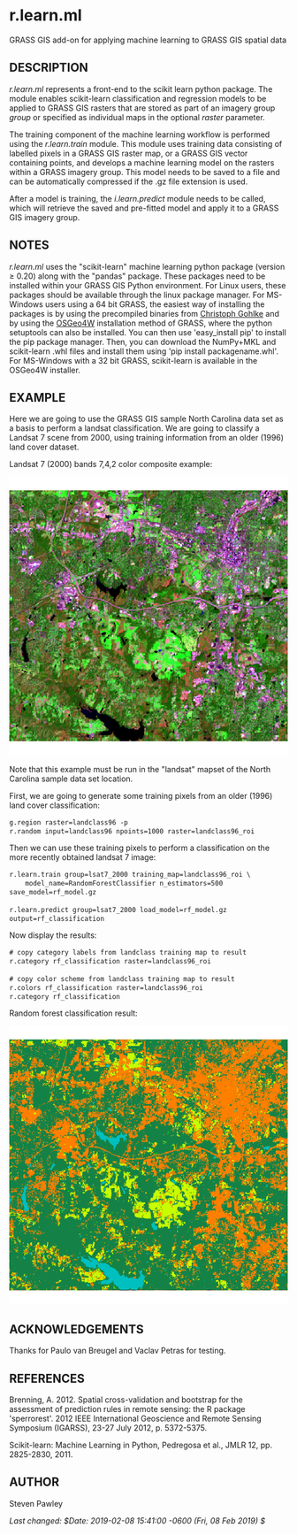 # r.learn.ml
GRASS GIS add-on for applying machine learning to GRASS GIS spatial data

<h2>DESCRIPTION</h2>

<p><em>r.learn.ml</em> represents a front-end to the scikit learn python package. The module enables scikit-learn classification and regression models to be applied to GRASS GIS rasters that are stored as part of an imagery group <em>group</em> or specified as individual maps in the optional <em>raster</em> parameter.</p>

<p>The training component of the machine learning workflow is performed using the <em>r.learn.train</em> module. This module uses training data consisting of labelled pixels in a GRASS GIS raster map, or a GRASS GIS vector containing points, and develops a machine learning model on the rasters within a GRASS imagery group. This model needs to be saved to a file and can be automatically compressed if the .gz file extension is used.</p>

<p>After a model is training, the <em>i.learn.predict</em> module needs to be called, which will retrieve the saved and pre-fitted model and apply it to a GRASS GIS imagery group.</p>

<h2>NOTES</h2>

<p><em>r.learn.ml</em> uses the "scikit-learn" machine learning python package (version &ge; 0.20) along with the "pandas" package. These packages need to be installed within your GRASS GIS Python environment. For Linux users, these packages should be available through the linux package manager. For MS-Windows users using a 64 bit GRASS, the easiest way of installing the packages is by using the precompiled binaries from <a href="http://www.lfd.uci.edu/~gohlke/pythonlibs/">Christoph Gohlke</a> and by using the <a href="https://grass.osgeo.org/download/software/ms-windows/">OSGeo4W</a> installation method of GRASS, where the python setuptools can also be installed. You can then use 'easy_install pip' to install the pip package manager. Then, you can download the NumPy+MKL and scikit-learn .whl files and install them using 'pip install packagename.whl'. For MS-Windows with a 32 bit GRASS, scikit-learn is available in the OSGeo4W installer.</p>

<h2>EXAMPLE</h2>

<p>Here we are going to use the GRASS GIS sample North Carolina data set as a basis to perform a landsat classification. We are going to classify a Landsat 7 scene from 2000, using training information from an older (1996) land cover dataset.</p>

<p>Landsat 7 (2000) bands 7,4,2 color composite example:</p>
<center>
<img src="lsat7_2000_b742.png" alt="Landsat 7 (2000) bands 7,4,2 color composite example">
</center>

<p>Note that this example must be run in the "landsat" mapset of the North Carolina sample data set location.</p>

<p>First, we are going to generate some training pixels from an older (1996) land cover classification:</p>

```
g.region raster=landclass96 -p
r.random input=landclass96 npoints=1000 raster=landclass96_roi
```

<p>Then we can use these training pixels to perform a classification on the more recently obtained landsat 7 image:</p>

```
r.learn.train group=lsat7_2000 training_map=landclass96_roi \
	model_name=RandomForestClassifier n_estimators=500 save_model=rf_model.gz

r.learn.predict group=lsat7_2000 load_model=rf_model.gz output=rf_classification
```

<p>Now display the results:</p>

```
# copy category labels from landclass training map to result
r.category rf_classification raster=landclass96_roi

# copy color scheme from landclass training map to result
r.colors rf_classification raster=landclass96_roi
r.category rf_classification
```

<p>Random forest classification result:</p>
<center>
<img src="rfclassification.png" alt="Random forest classification result">
</center>

<h2>ACKNOWLEDGEMENTS</h2>

<p>Thanks for Paulo van Breugel and Vaclav Petras for testing.</p>

<h2>REFERENCES</h2>

<p>Brenning, A. 2012. Spatial cross-validation and bootstrap for the assessment of prediction rules in remote sensing: the R package 'sperrorest'. 2012 IEEE International Geoscience and Remote Sensing Symposium (IGARSS), 23-27 July 2012, p. 5372-5375.</p>

<p>Scikit-learn: Machine Learning in Python, Pedregosa et al., JMLR 12, pp. 2825-2830, 2011.</p>

<h2>AUTHOR</h2>

Steven Pawley

<p><em>Last changed: $Date: 2019-02-08 15:41:00 -0600 (Fri, 08 Feb 2019) $</em></p>
